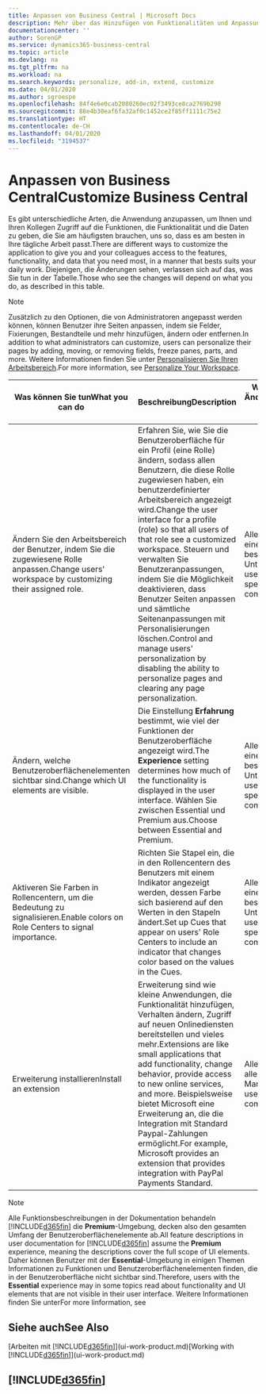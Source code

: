```yaml
---
title: Anpassen von Business Central | Microsoft Docs
description: Mehr über das Hinzufügen von Funktionalitäten und Anpassungen in Business Central.
documentationcenter: ''
author: SorenGP
ms.service: dynamics365-business-central
ms.topic: article
ms.devlang: na
ms.tgt_pltfrm: na
ms.workload: na
ms.search.keywords: personalize, add-in, extend, customize
ms.date: 04/01/2020
ms.author: sgroespe
ms.openlocfilehash: 84f4e6e0cab2080260ec02f3493ce8ca2769b290
ms.sourcegitcommit: 88e4b30eaf6fa32af0c1452ce2f85ff1111c75e2
ms.translationtype: HT
ms.contentlocale: de-CH
ms.lasthandoff: 04/01/2020
ms.locfileid: "3194537"
---
```

# <a name="customize-business-central"></a><span data-ttu-id="68602-103">Anpassen von Business Central</span><span class="sxs-lookup"><span data-stu-id="68602-103">Customize Business Central</span></span>
<span data-ttu-id="68602-104">Es gibt unterschiedliche Arten, die Anwendung anzupassen, um Ihnen und Ihren Kollegen Zugriff auf die Funktionen, die Funktionalität und die Daten zu geben, die Sie am häufigsten brauchen, uns so, dass es am besten in Ihre tägliche Arbeit passt.</span><span class="sxs-lookup"><span data-stu-id="68602-104">There are different ways to customize the application to give you and your colleagues access to the features, functionality, and data that you need most, in a manner that bests suits your daily work.</span></span> <span data-ttu-id="68602-105">Diejenigen, die Änderungen sehen, verlassen sich auf das, was Sie tun in der Tabelle.</span><span class="sxs-lookup"><span data-stu-id="68602-105">Those who see the changes will depend on what you do, as described in this table.</span></span>

> [!NOTE]
> <span data-ttu-id="68602-106">Zusätzlich zu den Optionen, die von Administratoren angepasst werden können, können Benutzer ihre Seiten anpassen, indem sie Felder, Fixierungen, Bestandteile und mehr hinzufügen, ändern oder entfernen.</span><span class="sxs-lookup"><span data-stu-id="68602-106">In addition to what administrators can customize, users can personalize their pages by adding, moving, or removing fields, freeze panes, parts, and more.</span></span> <span data-ttu-id="68602-107">Weitere Informationen finden Sie unter [Personalisieren Sie Ihren Arbeitsbereich](ui-personalization-user.md).</span><span class="sxs-lookup"><span data-stu-id="68602-107">For more information, see [Personalize Your Workspace](ui-personalization-user.md).</span></span>

| <span data-ttu-id="68602-108">Was können Sie tun</span><span class="sxs-lookup"><span data-stu-id="68602-108">What you can do</span></span>    |  <span data-ttu-id="68602-109">Beschreibung</span><span class="sxs-lookup"><span data-stu-id="68602-109">Description</span></span>  |  <span data-ttu-id="68602-110">Wer sieht die Änderungen</span><span class="sxs-lookup"><span data-stu-id="68602-110">Who sees the changes</span></span>  |  <span data-ttu-id="68602-111">Weitere Informationen</span><span class="sxs-lookup"><span data-stu-id="68602-111">More information</span></span>  |
|-----|---------------|---------|-------|
|<span data-ttu-id="68602-112">Ändern Sie den Arbeitsbereich der Benutzer, indem Sie die zugewiesene Rolle anpassen.</span><span class="sxs-lookup"><span data-stu-id="68602-112">Change users' workspace by customizing their assigned role.</span></span>|<span data-ttu-id="68602-113">Erfahren Sie, wie Sie die Benutzeroberfläche für ein Profil (eine Rolle) ändern, sodass allen Benutzern, die diese Rolle zugewiesen haben, ein benutzerdefinierter Arbeitsbereich angezeigt wird.</span><span class="sxs-lookup"><span data-stu-id="68602-113">Change the user interface for a profile (role) so that all users of that role see a customized workspace.</span></span> <span data-ttu-id="68602-114">Steuern und verwalten Sie Benutzeranpassungen, indem Sie die Möglichkeit deaktivieren, dass Benutzer Seiten anpassen und sämtliche Seitenanpassungen mit Personalisierungen löschen.</span><span class="sxs-lookup"><span data-stu-id="68602-114">Control and manage users' personalization by disabling the ability to personalize pages and clearing any page personalization.</span></span>|<span data-ttu-id="68602-115">Alle Benutzer in einem bestimmten Unternehmen.</span><span class="sxs-lookup"><span data-stu-id="68602-115">All users in a specific company.</span></span>|[<span data-ttu-id="68602-116">Seiten für Profile anpassen</span><span class="sxs-lookup"><span data-stu-id="68602-116">Customize Pages for Profiles</span></span>](ui-personalization-manage.md)|
|<span data-ttu-id="68602-117">Ändern, welche Benutzeroberflächenelementen sichtbar sind.</span><span class="sxs-lookup"><span data-stu-id="68602-117">Change which UI elements are visible.</span></span>|<span data-ttu-id="68602-118">Die Einstellung **Erfahrung** bestimmt, wie viel der Funktionen der Benutzeroberfläche angezeigt wird.</span><span class="sxs-lookup"><span data-stu-id="68602-118">The **Experience** setting determines how much of the functionality is displayed in the user interface.</span></span> <span data-ttu-id="68602-119">Wählen Sie zwischen Essential und Premium aus.</span><span class="sxs-lookup"><span data-stu-id="68602-119">Choose between Essential and Premium.</span></span>|<span data-ttu-id="68602-120">Alle Benutzer in einem bestimmten Unternehmen.</span><span class="sxs-lookup"><span data-stu-id="68602-120">All users in a specific company.</span></span>|[<span data-ttu-id="68602-121">Funktionen, die angezeigt werden ändern</span><span class="sxs-lookup"><span data-stu-id="68602-121">Change Which Features are Displayed</span></span>](ui-experiences.md)|
|<span data-ttu-id="68602-122">Aktiveren Sie Farben in Rollencentern, um die Bedeutung zu signalisieren.</span><span class="sxs-lookup"><span data-stu-id="68602-122">Enable colors on Role Centers to signal importance.</span></span>|<span data-ttu-id="68602-123">Richten Sie Stapel ein, die in den Rollencentern des Benutzers mit einem Indikator angezeigt werden, dessen Farbe sich basierend auf den Werten in den Stapeln ändert.</span><span class="sxs-lookup"><span data-stu-id="68602-123">Set up Cues that appear on users' Role Centers to include an indicator that changes color based on the values in the Cues.</span></span>|<span data-ttu-id="68602-124">Alle Benutzer in einem bestimmten Unternehmen.</span><span class="sxs-lookup"><span data-stu-id="68602-124">All users in a specific company.</span></span>|[<span data-ttu-id="68602-125">Einrichten eines farbigen Indikators auf Stapeln des Rollencenters</span><span class="sxs-lookup"><span data-stu-id="68602-125">Set Up a Colored Indicator on Cues</span></span>](admin-how-set-up-colored-indicator-on-cues.md)|
|<span data-ttu-id="68602-126">Erweiterung installieren</span><span class="sxs-lookup"><span data-stu-id="68602-126">Install an extension</span></span>|<span data-ttu-id="68602-127">Erweiterung sind wie kleine Anwendungen, die Funktionalität hinzufügen, Verhalten ändern, Zugriff auf neuen Onlinediensten bereitstellen und vieles mehr.</span><span class="sxs-lookup"><span data-stu-id="68602-127">Extensions are like small applications that add functionality, change behavior, provide access to new online services, and more.</span></span> <span data-ttu-id="68602-128">Beispielsweise bietet Microsoft eine Erweiterung an, die die Integration mit Standard Paypal-Zahlungen ermöglicht.</span><span class="sxs-lookup"><span data-stu-id="68602-128">For example, Microsoft provides an extension that provides integration with PayPal Payments Standard.</span></span>|<span data-ttu-id="68602-129">Alle Benutzer in allen Mandanten.</span><span class="sxs-lookup"><span data-stu-id="68602-129">All users in all companies.</span></span>|[<span data-ttu-id="68602-130">Erweiterungen nutzen anpassen</span><span class="sxs-lookup"><span data-stu-id="68602-130">Customizing Using Extensions</span></span>](ui-extensions.md)|
> [!NOTE]
> <span data-ttu-id="68602-131">Alle Funktionsbeschreibungen in der Dokumentation behandeln [!INCLUDE[d365fin](includes/d365fin_md.md)] die **Premium**-Umgebung, decken also den gesamten Umfang der Benutzeroberflächenelemente ab.</span><span class="sxs-lookup"><span data-stu-id="68602-131">All feature descriptions in user documentation for [!INCLUDE[d365fin](includes/d365fin_md.md)] assume the **Premium** experience, meaning the descriptions cover the full scope of UI elements.</span></span> <span data-ttu-id="68602-132">Daher können Benutzer mit der **Essential**-Umgebung in einigen Themen Informationen zu Funktionen und Benutzeroberflächenelementen finden, die in der Benutzeroberfläche nicht sichtbar sind.</span><span class="sxs-lookup"><span data-stu-id="68602-132">Therefore, users with the **Essential** experience may in some topics read about functionality and UI elements that are not visible in their user interface.</span></span> <span data-ttu-id="68602-133">Weitere Informationen finden Sie unter</span><span class="sxs-lookup"><span data-stu-id="68602-133">For more linformation, see</span></span>

## <a name="see-also"></a><span data-ttu-id="68602-134">Siehe auch</span><span class="sxs-lookup"><span data-stu-id="68602-134">See Also</span></span>
<span data-ttu-id="68602-135">[Arbeiten mit [!INCLUDE[d365fin](includes/d365fin_md.md)]](ui-work-product.md)</span><span class="sxs-lookup"><span data-stu-id="68602-135">[Working with [!INCLUDE[d365fin](includes/d365fin_md.md)]](ui-work-product.md)</span></span>  

## [!INCLUDE[d365fin](includes/free_trial_md.md)]  
